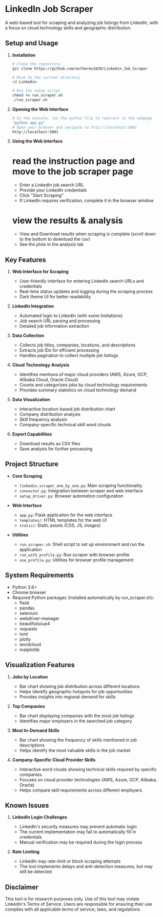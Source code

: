 # LinkedIn Job Scraper

A web-based tool for scraping and analyzing job listings from LinkedIn, with a focus on cloud technology skills and geographic distribution.

## Setup and Usage

1. **Installation**
   ```bash
   # Clone the repository
   git clone https://github.com/esthermu1020/Linkedin_Job_Scraper

   # Move to the current directory
   cd Linkedin

   # Run the setup script
   chmod +x run_scraper.sh
   ./run_scraper.sh
   ```

2. **Opening the Web Interface**
   ```bash
   # In the console, run the python file to redirect to the webpage
   "python app.py"
   # Open your browser and navigate to http://localhost:5001
   http://localhost:5001
   ```

3. **Using the Web Interface**
   # read the instruction page and move to the job scraper page
   - Enter a LinkedIn job search URL
   - Provide your LinkedIn credentials
   - Click "Start Scraping"
   - If LinkedIn requires verification, complete it in the browser window
   # view the results & analysis
   - View and Download results when scraping is complete (scroll down to the bottom to download the csv)
   - See the plots in the analysis tab

## Key Features

1. **Web Interface for Scraping**
   - User-friendly interface for entering LinkedIn search URLs and credentials
   - Real-time status updates and logging during the scraping process
   - Dark theme UI for better readability

2. **LinkedIn Integration**
   - Automated login to LinkedIn (with some limitations)
   - Job search URL parsing and processing
   - Detailed job information extraction

3. **Data Collection**
   - Collects job titles, companies, locations, and descriptions
   - Extracts job IDs for efficient processing
   - Handles pagination to collect multiple job listings

4. **Cloud Technology Analysis**
   - Identifies mentions of major cloud providers (AWS, Azure, GCP, Alibaba Cloud, Oracle Cloud)
   - Counts and categorizes jobs by cloud technology requirements
   - Provides summary statistics on cloud technology demand

5. **Data Visualization**
   - Interactive location-based job distribution chart
   - Company distribution analysis
   - Skill frequency analysis
   - Company-specific technical skill word clouds

6. **Export Capabilities**
   - Download results as CSV files
   - Save analysis for further processing

## Project Structure

- **Core Scraping**
  - `linkedin_scraper_one_by_one.py`: Main scraping functionality
  - `connector.py`: Integration between scraper and web interface
  - `setup_driver.py`: Browser automation configuration

- **Web Interface**
  - `app.py`: Flask application for the web interface
  - `templates/`: HTML templates for the web UI
  - `static/`: Static assets (CSS, JS, images)

- **Utilities**
  - `run_scraper.sh`: Shell script to set up environment and run the application
  - `run_with_profile.py`: Run scraper with browser profile
  - `use_profile.py`: Utilities for browser profile management

## System Requirements

- Python 3.6+
- Chrome browser
- Required Python packages (installed automatically by run_scraper.sh):
  - flask
  - pandas
  - selenium
  - webdriver-manager
  - beautifulsoup4
  - requests
  - lxml
  - plotly
  - wordcloud
  - matplotlib
  

## Visualization Features

1. **Jobs by Location**
   - Bar chart showing job distribution across different locations
   - Helps identify geographic hotspots for job opportunities
   - Provides insights into regional demand for skills

2. **Top Companies**
   - Bar chart displaying companies with the most job listings
   - Identifies major employers in the searched job category

3. **Most In-Demand Skills**
   - Bar chart showing the frequency of skills mentioned in job descriptions
   - Helps identify the most valuable skills in the job market

4. **Company-Specific Cloud Provider Skills**
   - Interactive word clouds showing technical skills required by specific companies
   - Focuses on cloud provider technologies (AWS, Azure, GCP, Alibaba, Oracle)
   - Helps compare skill requirements across different employers

## Known Issues

1. **LinkedIn Login Challenges**
   - LinkedIn's security measures may prevent automatic login
   - The current implementation may fail to automatically fill in credentials
   - Manual verification may be required during the login process

2. **Rate Limiting**
   - LinkedIn may rate-limit or block scraping attempts
   - The tool implements delays and anti-detection measures, but may still be detected

## Disclaimer

This tool is for research purposes only. Use of this tool may violate LinkedIn's Terms of Service. Users are responsible for ensuring their use complies with all applicable terms of service, laws, and regulations.
